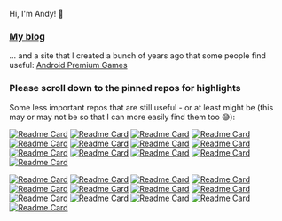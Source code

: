 Hi, I'm Andy! 👋

### [My blog](https://aop.software/blog)

... and a site that I created a bunch of years ago that some people find useful: [Android Premium Games](https://androidpremium.games/)

### Please scroll down to the pinned repos for highlights

Some less important repos that are still useful - or at least might be (this may or may not be so that I can more easily find them too 😅):

[![Readme Card](https://readme-stats.aop.software/api/pin/?username=s-h-a-d-o-w&description_lines_count=2&repo=vdbb-ui)](https://github.com/s-h-a-d-o-w/vdbb-ui#gh-light-mode-only)
[![Readme Card](https://readme-stats.aop.software/api/pin/?username=s-h-a-d-o-w&description_lines_count=2&repo=next-simple-chatgpt#gh-light-mode-only)](https://github.com/s-h-a-d-o-w/next-simple-chatgpt#gh-light-mode-only)
[![Readme Card](https://readme-stats.aop.software/api/pin/?username=s-h-a-d-o-w&description_lines_count=2&repo=delete-unused-forks#gh-light-mode-only)](https://github.com/s-h-a-d-o-w/delete-unused-forks#gh-light-mode-only)
[![Readme Card](https://readme-stats.aop.software/api/pin/?username=s-h-a-d-o-w&description_lines_count=2&repo=remark-merge-data#gh-light-mode-only)](https://github.com/s-h-a-d-o-w/remark-merge-data#gh-light-mode-only)
[![Readme Card](https://readme-stats.aop.software/api/pin/?username=s-h-a-d-o-w&description_lines_count=2&repo=mike-force#gh-light-mode-only)](https://github.com/s-h-a-d-o-w/mike-force#gh-light-mode-only)
[![Readme Card](https://readme-stats.aop.software/api/pin/?username=s-h-a-d-o-w&description_lines_count=2&repo=pubmed-contribution-stats#gh-light-mode-only)](https://github.com/s-h-a-d-o-w/pubmed-contribution-stats#gh-light-mode-only)
[![Readme Card](https://readme-stats.aop.software/api/pin/?username=s-h-a-d-o-w&description_lines_count=2&repo=NotepadPlusPlus-Remixed-Theme#gh-light-mode-only)](https://github.com/s-h-a-d-o-w/NotepadPlusPlus-Remixed-Theme#gh-light-mode-only)
[![Readme Card](https://readme-stats.aop.software/api/pin/?username=s-h-a-d-o-w&description_lines_count=2&repo=github-userscripts#gh-light-mode-only)](https://github.com/s-h-a-d-o-w/github-userscripts#gh-light-mode-only)
[![Readme Card](https://readme-stats.aop.software/api/pin/?username=s-h-a-d-o-w&description_lines_count=2&repo=react-spring-comparison#gh-light-mode-only)](https://github.com/s-h-a-d-o-w/react-spring-comparison#gh-light-mode-only)
[![Readme Card](https://readme-stats.aop.software/api/pin/?username=s-h-a-d-o-w&description_lines_count=2&repo=regtobin#gh-light-mode-only)](https://github.com/s-h-a-d-o-w/regtobin#gh-light-mode-only)
[![Readme Card](https://readme-stats.aop.software/api/pin/?username=s-h-a-d-o-w&description_lines_count=2&repo=cf-geo-steering-helper#gh-light-mode-only)](https://github.com/s-h-a-d-o-w/cf-geo-steering-helper#gh-light-mode-only)
[![Readme Card](https://readme-stats.aop.software/api/pin/?username=s-h-a-d-o-w&description_lines_count=2&repo=talon-eyetracking#gh-light-mode-only)](https://github.com/s-h-a-d-o-w/talon-eyetracking#gh-light-mode-only)
[![Readme Card](https://readme-stats.aop.software/api/pin/?username=s-h-a-d-o-w&description_lines_count=2&repo=openapi-zod-client-experiment#gh-light-mode-only)](https://github.com/s-h-a-d-o-w/openapi-zod-client-experiment#gh-light-mode-only)

[![Readme Card](https://readme-stats.aop.software/api/pin/?username=s-h-a-d-o-w&description_lines_count=2&repo=vdbb-ui&bg_color=00000000&text_color=9198a1&icon_color=9198a1&title_color=4493f8&border_color=3d444d)](https://github.com/s-h-a-d-o-w/vdbb-ui#gh-dark-mode-only)
[![Readme Card](https://readme-stats.aop.software/api/pin/?username=s-h-a-d-o-w&description_lines_count=2&repo=next-simple-chatgpt&bg_color=00000000&text_color=9198a1&icon_color=9198a1&title_color=4493f8&border_color=3d444d)](https://github.com/s-h-a-d-o-w/next-simple-chatgpt#gh-dark-mode-only)
[![Readme Card](https://readme-stats.aop.software/api/pin/?username=s-h-a-d-o-w&description_lines_count=2&repo=delete-unused-forks&bg_color=00000000&text_color=9198a1&icon_color=9198a1&title_color=4493f8&border_color=3d444d)](https://github.com/s-h-a-d-o-w/delete-unused-forks#gh-dark-mode-only)
[![Readme Card](https://readme-stats.aop.software/api/pin/?username=s-h-a-d-o-w&description_lines_count=2&repo=remark-merge-data&bg_color=00000000&text_color=9198a1&icon_color=9198a1&title_color=4493f8&border_color=3d444d)](https://github.com/s-h-a-d-o-w/remark-merge-data#gh-dark-mode-only)
[![Readme Card](https://readme-stats.aop.software/api/pin/?username=s-h-a-d-o-w&description_lines_count=2&repo=mike-force&bg_color=00000000&text_color=9198a1&icon_color=9198a1&title_color=4493f8&border_color=3d444d)](https://github.com/s-h-a-d-o-w/mike-force#gh-dark-mode-only)
[![Readme Card](https://readme-stats.aop.software/api/pin/?username=s-h-a-d-o-w&description_lines_count=2&repo=pubmed-contribution-stats&bg_color=00000000&text_color=9198a1&icon_color=9198a1&title_color=4493f8&border_color=3d444d)](https://github.com/s-h-a-d-o-w/pubmed-contribution-stats#gh-dark-mode-only)
[![Readme Card](https://readme-stats.aop.software/api/pin/?username=s-h-a-d-o-w&description_lines_count=2&repo=NotepadPlusPlus-Remixed-Theme&bg_color=00000000&text_color=9198a1&icon_color=9198a1&title_color=4493f8&border_color=3d444d)](https://github.com/s-h-a-d-o-w/NotepadPlusPlus-Remixed-Theme#gh-dark-mode-only)
[![Readme Card](https://readme-stats.aop.software/api/pin/?username=s-h-a-d-o-w&description_lines_count=2&repo=github-userscripts&bg_color=00000000&text_color=9198a1&icon_color=9198a1&title_color=4493f8&border_color=3d444d)](https://github.com/s-h-a-d-o-w/github-userscripts#gh-dark-mode-only)
[![Readme Card](https://readme-stats.aop.software/api/pin/?username=s-h-a-d-o-w&description_lines_count=2&repo=react-spring-comparison&bg_color=00000000&text_color=9198a1&icon_color=9198a1&title_color=4493f8&border_color=3d444d)](https://github.com/s-h-a-d-o-w/react-spring-comparison#gh-dark-mode-only)
[![Readme Card](https://readme-stats.aop.software/api/pin/?username=s-h-a-d-o-w&description_lines_count=2&repo=regtobin&bg_color=00000000&text_color=9198a1&icon_color=9198a1&title_color=4493f8&border_color=3d444d)](https://github.com/s-h-a-d-o-w/regtobin#gh-dark-mode-only)
[![Readme Card](https://readme-stats.aop.software/api/pin/?username=s-h-a-d-o-w&description_lines_count=2&repo=cf-geo-steering-helper&bg_color=00000000&text_color=9198a1&icon_color=9198a1&title_color=4493f8&border_color=3d444d)](https://github.com/s-h-a-d-o-w/cf-geo-steering-helper#gh-dark-mode-only)
[![Readme Card](https://readme-stats.aop.software/api/pin/?username=s-h-a-d-o-w&description_lines_count=2&repo=talon-eyetracking&bg_color=00000000&text_color=9198a1&icon_color=9198a1&title_color=4493f8&border_color=3d444d)](https://github.com/s-h-a-d-o-w/talon-eyetracking#gh-dark-mode-only)
[![Readme Card](https://readme-stats.aop.software/api/pin/?username=s-h-a-d-o-w&description_lines_count=2&repo=openapi-zod-client-experiment&bg_color=00000000&text_color=9198a1&icon_color=9198a1&title_color=4493f8&border_color=3d444d)](https://github.com/s-h-a-d-o-w/openapi-zod-client-experiment#gh-dark-mode-only)

<!--
**s-h-a-d-o-w/s-h-a-d-o-w** is a ✨ _special_ ✨ repository because its `README.md` (this file) appears on your GitHub profile.

Here are some ideas to get you started:

- 🔭 I’m currently working on ...
- 🌱 I’m currently learning ...
- 👯 I’m looking to collaborate on ...
- 🤔 I’m looking for help with ...
- 💬 Ask me about ...
- 📫 How to reach me: ...
- 😄 Pronouns: ...
- ⚡ Fun fact: ...
-->
